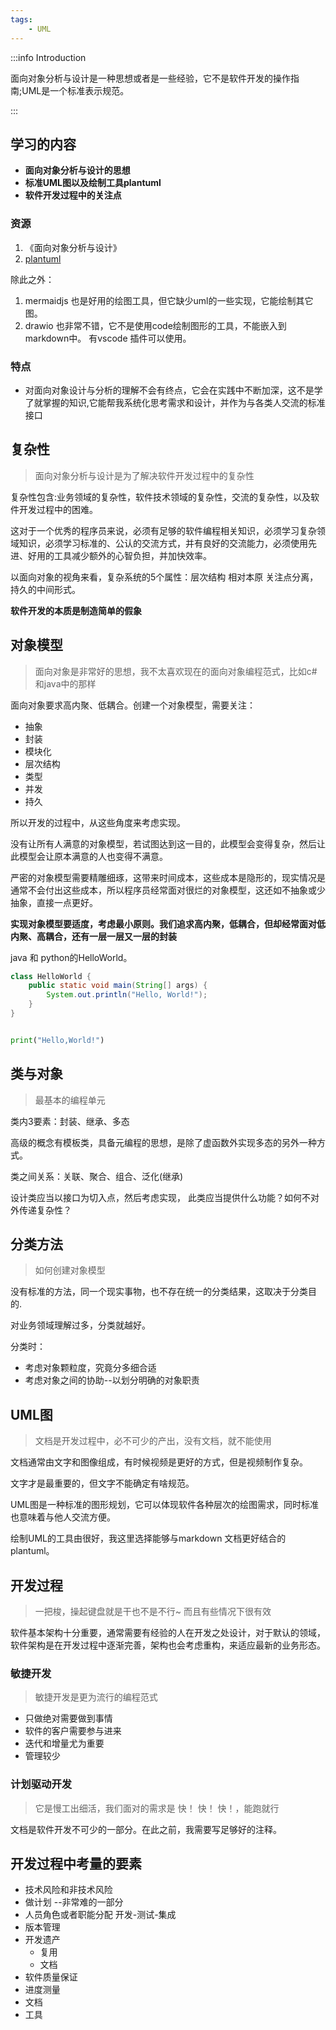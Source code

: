```yaml
---
tags:
    - UML
---
```


:::info  Introduction

面向对象分析与设计是一种思想或者是一些经验，它不是软件开发的操作指南;UML是一个标准表示规范。

:::

## 学习的内容

- **面向对象分析与设计的思想**
- **标准UML图以及绘制工具plantuml**
- **软件开发过程中的关注点**

### 资源

1. 《面向对象分析与设计》
2. [plantuml](http://plantuml.com)

除此之外：

1. mermaidjs 也是好用的绘图工具，但它缺少uml的一些实现，它能绘制其它图。
2. drawio 也非常不错，它不是使用code绘制图形的工具，不能嵌入到markdown中。 有vscode 插件可以使用。
### 特点

- 对面向对象设计与分析的理解不会有终点，它会在实践中不断加深，这不是学了就掌握的知识,它能帮我系统化思考需求和设计，并作为与各类人交流的标准接口

## 复杂性

> 面向对象分析与设计是为了解决软件开发过程中的复杂性

复杂性包含:业务领域的复杂性，软件技术领域的复杂性，交流的复杂性，以及软件开发过程中的困难。

这对于一个优秀的程序员来说，必须有足够的软件编程相关知识，必须学习复杂领域知识，必须学习标准的、公认的交流方式，并有良好的交流能力，必须使用先进、好用的工具减少额外的心智负担，并加快效率。

以面向对象的视角来看，复杂系统的5个属性：层次结构 相对本原 关注点分离，持久的中间形式。

**软件开发的本质是制造简单的假象**

## 对象模型

> 面向对象是非常好的思想，我不太喜欢现在的面向对象编程范式，比如c# 和java中的那样

面向对象要求高内聚、低耦合。创建一个对象模型，需要关注：

- 抽象
- 封装
- 模块化
- 层次结构
- 类型
- 并发
- 持久

所以开发的过程中，从这些角度来考虑实现。

没有让所有人满意的对象模型，若试图达到这一目的，此模型会变得复杂，然后让此模型会让原本满意的人也变得不满意。

严密的对象模型需要精雕细琢，这带来时间成本，这些成本是隐形的，现实情况是通常不会付出这些成本，所以程序员经常面对很烂的对象模型，这还如不抽象或少抽象，直接一点更好。

**实现对象模型要适度，考虑最小原则。我们追求高内聚，低耦合，但却经常面对低内聚、高耦合，还有一层一层又一层的封装**

java 和 python的HelloWorld。

```java
class HelloWorld {
    public static void main(String[] args) {
        System.out.println("Hello, World!");
    }
}
```

```python

print("Hello,World!")

```
## 类与对象

> 最基本的编程单元

类内3要素：封装、继承、多态

高级的概念有模板类，具备元编程的思想，是除了虚函数外实现多态的另外一种方式。

类之间关系：关联、聚合、组合、泛化(继承)

设计类应当以接口为切入点，然后考虑实现，
此类应当提供什么功能？如何不对外传递复杂性？

## 分类方法

> 如何创建对象模型

没有标准的方法，同一个现实事物，也不存在统一的分类结果，这取决于分类目的.

对业务领域理解过多，分类就越好。

分类时：

- 考虑对象颗粒度，究竟分多细合适
- 考虑对象之间的协助--以划分明确的对象职责

## UML图

> 文档是开发过程中，必不可少的产出，没有文档，就不能使用

文档通常由文字和图像组成，有时候视频是更好的方式，但是视频制作复杂。

文字才是最重要的，但文字不能确定有啥规范。

UML图是一种标准的图形规划，它可以体现软件各种层次的绘图需求，同时标准也意味着与他人交流方便。

绘制UML的工具由很好，我这里选择能够与markdown 文档更好结合的 plantuml。

## 开发过程

> 一把梭，操起键盘就是干也不是不行~ 而且有些情况下很有效

软件基本架构十分重要，通常需要有经验的人在开发之处设计，对于默认的领域，软件架构是在开发过程中逐渐完善，架构也会考虑重构，来适应最新的业务形态。

### 敏捷开发

> 敏捷开发是更为流行的编程范式

- 只做绝对需要做到事情
- 软件的客户需要参与进来
- 迭代和增量尤为重要
- 管理较少

### 计划驱动开发
> 它是慢工出细活，我们面对的需求是 快！ 快！ 快！，能跑就行


文档是软件开发不可少的一部分。在此之前，我需要写足够好的注释。

## 开发过程中考量的要素

- 技术风险和非技术风险
- 做计划 --非常难的一部分
- 人员角色或者职能分配 开发-测试-集成
- 版本管理
- 开发遗产
  - 复用
  - 文档
- 软件质量保证
- 进度测量
- 文档
- 工具
